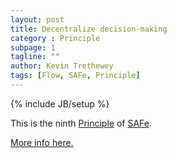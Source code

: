 ```yaml
---
layout: post
title: Decentralize decision-making
category : Principle
subpage: 1
tagline: ""
author: Kevin Trethewey
tags: [Flow, SAFe, Principle]
---
```

{% include JB/setup %}

This is the ninth [Principle](/principles.html) of [SAFe](/archetype/SAFe/).

[More info here.](http://scaledagileframework.com/decentralize-decision-making/)